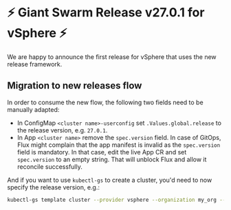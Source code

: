# :zap: Giant Swarm Release v27.0.1 for vSphere :zap:

We are happy to announce the first release for vSphere that uses the new release framework.

## Migration to new releases flow

In order to consume the new flow, the following two fields need to be manually adapted:

* In ConfigMap `<cluster name>-userconfig` set `.Values.global.release` to the release version, e.g. `27.0.1`.
* In App `<cluster name>` remove the `spec.version` field. In case of GitOps, Flux might complain that the app manifest is invalid as the `spec.version` field is mandatory. In that case, edit the live App CR and set `spec.version` to an empty string. That will unblock Flux and allow it reconcile successfully.

And if you want to use `kubectl-gs` to create a cluster, you'd need to now specify the release version, e.g.:

```bash
kubectl-gs template cluster --provider vsphere --organization my_org --name cluster_name -vsphere-network-name network_name --release v27.0.1
```
